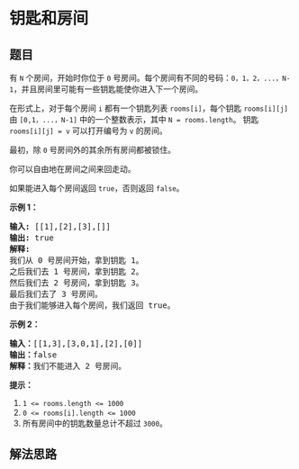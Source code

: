 # 钥匙和房间

## 题目

<HTML><p>有 <code>N</code> 个房间，开始时你位于 <code>0</code> 号房间。每个房间有不同的号码：<code>0，1，2，...，N-1</code>，并且房间里可能有一些钥匙能使你进入下一个房间。</p>

<p>在形式上，对于每个房间 <code>i</code> 都有一个钥匙列表 <code>rooms[i]</code>，每个钥匙 <code>rooms[i][j]</code> 由 <code>[0,1，...，N-1]</code> 中的一个整数表示，其中 <code>N = rooms.length</code>。 钥匙 <code>rooms[i][j] = v</code> 可以打开编号为 <code>v</code> 的房间。</p>

<p>最初，除 <code>0</code> 号房间外的其余所有房间都被锁住。</p>

<p>你可以自由地在房间之间来回走动。</p>

<p>如果能进入每个房间返回 <code>true</code>，否则返回 <code>false</code>。</p>

<ol>
</ol>

<p><strong>示例 1：</strong></p>

<pre><strong>输入: </strong>[[1],[2],[3],[]]
<strong>输出: </strong>true
<strong>解释:  </strong>
我们从 0 号房间开始，拿到钥匙 1。
之后我们去 1 号房间，拿到钥匙 2。
然后我们去 2 号房间，拿到钥匙 3。
最后我们去了 3 号房间。
由于我们能够进入每个房间，我们返回 true。
</pre>

<p><strong>示例 2：</strong></p>

<pre><strong>输入：</strong>[[1,3],[3,0,1],[2],[0]]
<strong>输出：</strong>false
<strong>解释：</strong>我们不能进入 2 号房间。
</pre>

<p><strong>提示：</strong></p>

<ol>
	<li><code>1 &lt;= rooms.length &lt;=&nbsp;1000</code></li>
	<li><code>0 &lt;= rooms[i].length &lt;= 1000</code></li>
	<li>所有房间中的钥匙数量总计不超过&nbsp;<code>3000</code>。</li>
</ol>
</HTML>

## 解法思路

